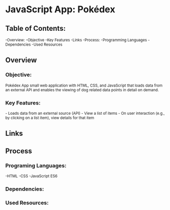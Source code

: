 # **JavaScript App: Pokédex**

## **Table of Contents:**
<sub>
-Overview:
    -Objective
    -Key Features
-Links
-Process:
    -Programming Languages
    -Dependencies
    -Used Resources
</sub>

## **Overview**

### **Objective:**
<sub>Pokédex App small web application with HTML, CSS, and JavaScript that loads data from an external API and enables the viewing of dog related data points in detail on demand.</sub>

### **Key Features:**
<sub>
- Loads data from an external source (API)
- View a list of items
- On user interaction (e.g., by clicking on a list item), view details for that item
</sub>

## **Links**
<sub></sub>

## **Process**

### **Programing Languages:**
<sub>
-HTML
-CSS
-JavaScript ES6
</sub>

### **Dependencies:**
<sub></sub>

### **Used Resources:**
<sub></sub>